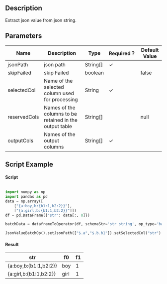 ## Description
Extract json value from json string.

## Parameters
| Name | Description | Type | Required？ | Default Value |
| --- | --- | --- | --- | --- |
| jsonPath |  json path | String[] | ✓ |  |
| skipFailed |  skip Failed | boolean |  | false |
| selectedCol | Name of the selected column used for processing | String | ✓ |  |
| reservedCols | Names of the columns to be retained in the output table | String[] |  | null |
| outputCols | Names of the output columns | String[] | ✓ |  |


## Script Example
#### Script
```python

import numpy as np
import pandas as pd
data = np.array([
    ["{a:boy,b:{b1:1,b2:2}}"],
    ["{a:girl,b:{b1:1,b2:2}}"]])
df = pd.DataFrame({"str": data[:, 0]})

batchData = dataframeToOperator(df, schemaStr='str string', op_type='batch')

JsonValueBatchOp().setJsonPath(["$.a","$.b.b1"]).setSelectedCol("str").setOutputCols(["f0","f1"]).linkFrom(batchData).print()
```

#### Result

str | f0 | f1
----|----|---
{a:boy,b:{b1:1,b2:2}}|boy|1
{a:girl,b:{b1:1,b2:2}}|girl|1





